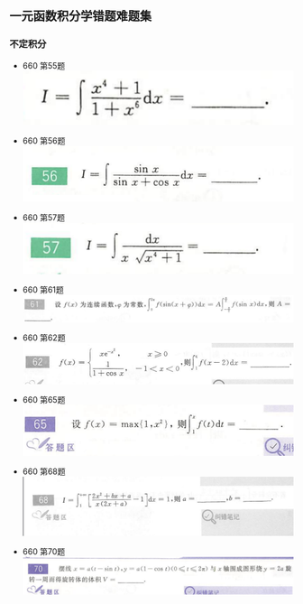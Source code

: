 ## 一元函数积分学错题难题集

### 不定积分
- 660 第55题  
![660-55](./statics/660-55.png)  

- 660 第56题  
![660-56](./statics/660-56.png)  

- 660 第57题  
![660-57](./statics/660-57.png)  

- 660 第61题  
![660-61](./statics/660-61.png)  

- 660 第62题  
![660-61](./statics/660-62.png)  

- 660 第65题  
![660-65](./statics/660-65.png)  

- 660 第68题  
![660-68](./statics/660-68.png)  

- 660 第70题  
![660-70](./statics/660-70.png)  



